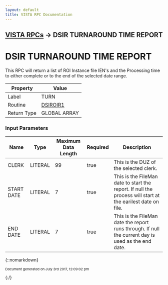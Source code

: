 ```yaml
---
layout: default
title: VISTA RPC Documentation
---
```


## [VISTA RPCs](TableOfContents) &#8594; DSIR TURNAROUND TIME REPORT
# DSIR TURNAROUND TIME REPORT

This RPC will return a list of ROI Instance file IEN's and the Processing time to either complete or to the end of the selected date range.

Property | Value
--- | ---
Label | TURN
Routine | [DSIROIR1](http://code.osehra.org/dox/Routine_DSIROIR1_source.html)
Return Type | GLOBAL ARRAY


### Input Parameters

Name | Type | Maximum Data Length | Required | Description
--- | --- | --- | --- | ---
CLERK | LITERAL | 99 | true | This is the DUZ of the selected clerk.
START DATE | LITERAL | 7 | true | This is the FileMan date to start the report.  If null the process will start at the earilest date on file.
END DATE | LITERAL | 7 | true | This is the FileMan date the report runs through.  If null the current day is used as the end date.



{::nomarkdown} <br/><p style="font-size: 11px">Document generated on July 3rd 2017, 12:09:02 pm</p>{:/}
